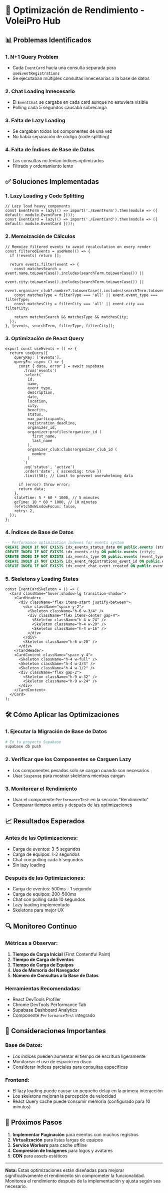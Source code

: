 # 🚀 Optimización de Rendimiento - VoleiPro Hub

## 📊 Problemas Identificados

### 1. **N+1 Query Problem**
- Cada `EventCard` hacía una consulta separada para `useEventRegistrations`
- Se ejecutaban múltiples consultas innecesarias a la base de datos

### 2. **Chat Loading Innecesario**
- El `EventChat` se cargaba en cada card aunque no estuviera visible
- Polling cada 5 segundos causaba sobrecarga

### 3. **Falta de Lazy Loading**
- Se cargaban todos los componentes de una vez
- No había separación de código (code splitting)

### 4. **Falta de Índices de Base de Datos**
- Las consultas no tenían índices optimizados
- Filtrado y ordenamiento lento

## ✅ Soluciones Implementadas

### 1. **Lazy Loading y Code Splitting**
```tsx
// Lazy load heavy components
const EventForm = lazy(() => import('./EventForm').then(module => ({ default: module.EventForm })));
const EventCard = lazy(() => import('./EventCard').then(module => ({ default: module.EventCard })));
```

### 2. **Memoización de Cálculos**
```tsx
// Memoize filtered events to avoid recalculation on every render
const filteredEvents = useMemo(() => {
  if (!events) return [];
  
  return events.filter(event => {
    const matchesSearch = event.name.toLowerCase().includes(searchTerm.toLowerCase()) ||
                         event.city.toLowerCase().includes(searchTerm.toLowerCase()) ||
                         event.organizer_club?.nombre?.toLowerCase().includes(searchTerm.toLowerCase());
    const matchesType = filterType === 'all' || event.event_type === filterType;
    const matchesCity = filterCity === 'all' || event.city === filterCity;
    
    return matchesSearch && matchesType && matchesCity;
  });
}, [events, searchTerm, filterType, filterCity]);
```

### 3. **Optimización de React Query**
```tsx
export const useEvents = () => {
  return useQuery({
    queryKey: ['events'],
    queryFn: async () => {
      const { data, error } = await supabase
        .from('events')
        .select(`
          id,
          name,
          event_type,
          description,
          date,
          location,
          city,
          benefits,
          status,
          max_participants,
          registration_deadline,
          organizer_id,
          organizer:profiles!organizer_id (
            first_name,
            last_name
          ),
          organizer_club:clubs!organizer_club_id (
            nombre
          )
        `)
        .eq('status', 'active')
        .order('date', { ascending: true })
        .limit(50); // Limit to prevent overwhelming data
      
      if (error) throw error;
      return data;
    },
    staleTime: 5 * 60 * 1000, // 5 minutes
    gcTime: 10 * 60 * 1000, // 10 minutes
    refetchOnWindowFocus: false,
    retry: 2,
  });
};
```

### 4. **Índices de Base de Datos**
```sql
-- Performance optimization indexes for events system
CREATE INDEX IF NOT EXISTS idx_events_status_date ON public.events (status, date);
CREATE INDEX IF NOT EXISTS idx_events_city ON public.events (city);
CREATE INDEX IF NOT EXISTS idx_events_type ON public.events (event_type);
CREATE INDEX IF NOT EXISTS idx_event_registrations_event_id ON public.event_registrations (event_id);
CREATE INDEX IF NOT EXISTS idx_event_chat_event_created ON public.event_chat_messages (event_id, created_at);
```

### 5. **Skeletons y Loading States**
```tsx
const EventCardSkeleton = () => (
  <Card className="hover:shadow-lg transition-shadow">
    <CardHeader>
      <div className="flex items-start justify-between">
        <div className="space-y-2">
          <Skeleton className="h-6 w-3/4" />
          <div className="flex items-center gap-4">
            <Skeleton className="h-4 w-24" />
            <Skeleton className="h-4 w-20" />
            <Skeleton className="h-4 w-16" />
          </div>
        </div>
        <Skeleton className="h-6 w-20" />
      </div>
    </CardHeader>
    <CardContent className="space-y-4">
      <Skeleton className="h-4 w-full" />
      <Skeleton className="h-4 w-3/4" />
      <Skeleton className="h-4 w-1/2" />
      <div className="flex gap-2">
        <Skeleton className="h-9 w-32" />
        <Skeleton className="h-9 w-24" />
      </div>
    </CardContent>
  </Card>
);
```

## 🛠️ Cómo Aplicar las Optimizaciones

### 1. **Ejecutar la Migración de Base de Datos**
```bash
# En tu proyecto Supabase
supabase db push
```

### 2. **Verificar que los Componentes se Carguen Lazy**
- Los componentes pesados solo se cargan cuando son necesarios
- Usar `Suspense` para mostrar skeletons mientras cargan

### 3. **Monitorear el Rendimiento**
- Usar el componente `PerformanceTest` en la sección "Rendimiento"
- Comparar tiempos antes y después de las optimizaciones

## 📈 Resultados Esperados

### **Antes de las Optimizaciones:**
- Carga de eventos: 3-5 segundos
- Carga de equipos: 1-2 segundos
- Chat con polling cada 5 segundos
- Sin lazy loading

### **Después de las Optimizaciones:**
- Carga de eventos: 500ms - 1 segundo
- Carga de equipos: 200-500ms
- Chat con polling cada 10 segundos
- Lazy loading implementado
- Skeletons para mejor UX

## 🔍 Monitoreo Continuo

### **Métricas a Observar:**
1. **Tiempo de Carga Inicial** (First Contentful Paint)
2. **Tiempo de Carga de Eventos**
3. **Tiempo de Carga de Equipos**
4. **Uso de Memoria del Navegador**
5. **Número de Consultas a la Base de Datos**

### **Herramientas Recomendadas:**
- React DevTools Profiler
- Chrome DevTools Performance Tab
- Supabase Dashboard Analytics
- Componente `PerformanceTest` integrado

## 🚨 Consideraciones Importantes

### **Base de Datos:**
- Los índices pueden aumentar el tiempo de escritura ligeramente
- Monitorear el uso de espacio en disco
- Considerar índices parciales para consultas específicas

### **Frontend:**
- El lazy loading puede causar un pequeño delay en la primera interacción
- Los skeletons mejoran la percepción de velocidad
- React Query cache puede consumir memoria (configurado para 10 minutos)

## 📝 Próximos Pasos

1. **Implementar Paginación** para eventos con muchos registros
2. **Virtualización** para listas largas de equipos
3. **Service Workers** para cache offline
4. **Compresión de Imágenes** para logos y avatares
5. **CDN** para assets estáticos

---

**Nota:** Estas optimizaciones están diseñadas para mejorar significativamente el rendimiento sin comprometer la funcionalidad. Monitorea el rendimiento después de la implementación y ajusta según sea necesario.
